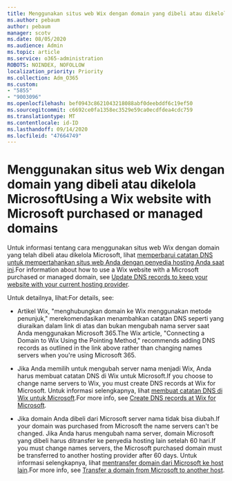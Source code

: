 ```yaml
---
title: Menggunakan situs web Wix dengan domain yang dibeli atau dikelola Microsoft
ms.author: pebaum
author: pebaum
manager: scotv
ms.date: 08/05/2020
ms.audience: Admin
ms.topic: article
ms.service: o365-administration
ROBOTS: NOINDEX, NOFOLLOW
localization_priority: Priority
ms.collection: Adm_O365
ms.custom:
- "5855"
- "9003096"
ms.openlocfilehash: bef0943c8621043218088abf0deebddf6c19ef50
ms.sourcegitcommit: c6692ce0fa1358ec3529e59ca0ecdfdea4cdc759
ms.translationtype: MT
ms.contentlocale: id-ID
ms.lasthandoff: 09/14/2020
ms.locfileid: "47664749"
---
```

# <a name="using-a-wix-website-with-microsoft-purchased-or-managed-domains"></a><span data-ttu-id="ad1c8-102">Menggunakan situs web Wix dengan domain yang dibeli atau dikelola Microsoft</span><span class="sxs-lookup"><span data-stu-id="ad1c8-102">Using a Wix website with Microsoft purchased or managed domains</span></span>

<span data-ttu-id="ad1c8-103">Untuk informasi tentang cara menggunakan situs web Wix dengan domain yang telah dibeli atau dikelola Microsoft, lihat [memperbarui catatan DNS untuk mempertahankan situs web Anda dengan penyedia hosting Anda saat ini](https://docs.microsoft.com/microsoft-365/admin/dns/update-dns-records-to-retain-current-hosting-provider).</span><span class="sxs-lookup"><span data-stu-id="ad1c8-103">For information about how to use a Wix website with a Microsoft purchased or managed domain, see [Update DNS records to keep your website with your current hosting provider](https://docs.microsoft.com/microsoft-365/admin/dns/update-dns-records-to-retain-current-hosting-provider).</span></span>

<span data-ttu-id="ad1c8-104">Untuk detailnya, lihat:</span><span class="sxs-lookup"><span data-stu-id="ad1c8-104">For details, see:</span></span> 

- <span data-ttu-id="ad1c8-105">Artikel Wix, "menghubungkan domain ke Wix menggunakan metode penunjuk," merekomendasikan menambahkan catatan DNS seperti yang diuraikan dalam link di atas dan bukan mengubah nama server saat Anda menggunakan Microsoft 365.</span><span class="sxs-lookup"><span data-stu-id="ad1c8-105">The Wix article, "Connecting a Domain to Wix Using the Pointing Method," recommends adding DNS records as outlined in the link above rather than changing names servers when you're using Microsoft 365.</span></span>

- <span data-ttu-id="ad1c8-106">Jika Anda memilih untuk mengubah server nama menjadi Wix, Anda harus membuat catatan DNS di Wix untuk Microsoft.</span><span class="sxs-lookup"><span data-stu-id="ad1c8-106">If you choose to change name servers to Wix, you must create DNS records at Wix for Microsoft.</span></span> <span data-ttu-id="ad1c8-107">Untuk informasi selengkapnya, lihat [membuat catatan DNS di Wix untuk Microsoft](https://docs.microsoft.com/microsoft-365/admin/dns/create-dns-records-at-wix).</span><span class="sxs-lookup"><span data-stu-id="ad1c8-107">For more info, see [Create DNS records at Wix for Microsoft](https://docs.microsoft.com/microsoft-365/admin/dns/create-dns-records-at-wix).</span></span>

- <span data-ttu-id="ad1c8-108">Jika domain Anda dibeli dari Microsoft server nama tidak bisa diubah.</span><span class="sxs-lookup"><span data-stu-id="ad1c8-108">If your domain was purchased from Microsoft the name servers can't be changed.</span></span> <span data-ttu-id="ad1c8-109">Jika Anda harus mengubah nama server, domain Microsoft yang dibeli harus ditransfer ke penyedia hosting lain setelah 60 hari.</span><span class="sxs-lookup"><span data-stu-id="ad1c8-109">If you must change names servers, the Microsoft purchased domain must be transferred to another hosting provider after 60 days.</span></span> <span data-ttu-id="ad1c8-110">Untuk informasi selengkapnya, lihat [mentransfer domain dari Microsoft ke host lain](https://docs.microsoft.com/microsoft-365/admin/get-help-with-domains/transfer-a-domain-from-microsoft-to-another-host).</span><span class="sxs-lookup"><span data-stu-id="ad1c8-110">For more info, see [Transfer a domain from Microsoft to another host](https://docs.microsoft.com/microsoft-365/admin/get-help-with-domains/transfer-a-domain-from-microsoft-to-another-host).</span></span>
